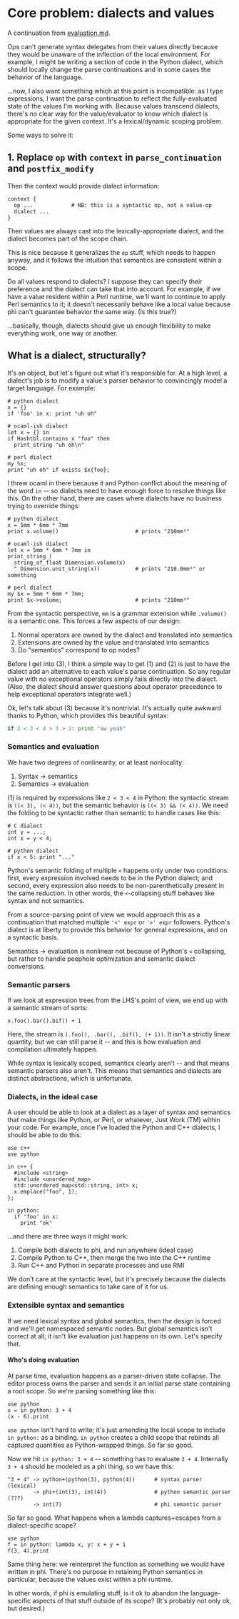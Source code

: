 # Core problem: dialects and values
A continuation from [evaluation.md](evaluation.md).

Ops can't generate syntax delegates from their values directly because they
would be unaware of the inflection of the local environment. For example, I
might be writing a section of code in the Python dialect, which should locally
change the parse continuations and in some cases the behavior of the language.

...now, I also want something which at this point is incompatible: as I type
expressions, I want the parse continuation to reflect the fully-evaluated state
of the values I'm working with. Because values transcend dialects, there's no
clear way for the value/evaluator to know which dialect is appropriate for the
given context. It's a lexical/dynamic scoping problem.

Some ways to solve it:

## 1. Replace `op` with `context` in `parse_continuation` and `postfix_modify`
Then the context would provide dialect information:

```
context {
  op ...            # NB: this is a syntactic op, not a value-op
  dialect ...
}
```

Then values are always cast into the lexically-appropriate dialect, and the
dialect becomes part of the scope chain.

This is nice because it generalizes the `op` stuff, which needs to happen
anyway, and it follows the intuition that semantics are consistent within a
scope.

Do all values respond to dialects? I suppose they can specify their preference
and the dialect can take that into account. For example, if we have a value
resident within a Perl runtime, we'll want to continue to apply Perl semantics
to it; it doesn't necessarily behave like a local value because phi can't
guarantee behavior the same way. (Is this true?)

...basically, though, dialects should give us enough flexibility to make
everything work, one way or another.

## What is a dialect, structurally?
It's an object, but let's figure out what it's responsible for. At a high level,
a dialect's job is to modify a value's parser behavior to convincingly model a
target language. For example:

```
# python dialect
x = {}
if 'foo' in x: print "uh oh"

# ocaml-ish dialect
let x = {} in
if Hashtbl.contains x "foo" then
  print_string "uh oh\n"

# perl dialect
my %x;
print "uh oh" if exists $x{foo};
```

I threw ocaml in there because it and Python conflict about the meaning of the
word `in` -- so dialects need to have enough force to resolve things like this.
On the other hand, there are cases where dialects have no business trying to
override things:

```
# python dialect
x = 5mm * 6mm * 7mm
print x.volume()                        # prints "210mm³"

# ocaml-ish dialect
let x = 5mm * 6mm * 7mm in
print_string (
  string_of_float Dimension.volume(x)
  ^ Dimension.unit_string(x))           # prints "210.0mm³" or something

# perl dialect
my $x = 5mm * 6mm * 7mm;
print $x->volume;                       # prints "210mm³"
```

From the syntactic perspective, `mm` is a grammar extension while `.volume()` is
a semantic one. This forces a few aspects of our design:

1. Normal operators are owned by the dialect and translated into semantics
2. Extensions are owned by the value and translated into semantics
3. Do "semantics" correspond to op nodes?

Before I get into (3), I think a simple way to get (1) and (2) is just to have
the dialect add an alternative to each value's parse continuation. So any
regular value with no exceptional operators simply fails directly into the
dialect. (Also, the dialect should answer questions about operator precedence to
help exceptional operators integrate well.)

Ok, let's talk about (3) because it's nontrivial. It's actually quite awkward
thanks to Python, which provides this beautiful syntax:

```py
if 2 < 3 < 4 > 3 > 2: print "aw yeah"
```

### Semantics and evaluation
We have two degrees of nonlinearity, or at least nonlocality:

1. Syntax -> semantics
2. Semantics -> evaluation

(1) is required by expressions like `2 < 3 < 4` in Python: the syntactic stream
is `((< 3), (< 4))`, but the semantic behavior is `((< 3) && (< 4))`. We need
the folding to be syntactic rather than semantic to handle cases like this:

```
# C dialect
int y = ...;
int x = y < 4;

# python dialect
if x < 5: print "..."
```

Python's semantic folding of multiple `<` happens only under two conditions:
first, every expression involved needs to be in the Python dialect; and second,
every expression also needs to be non-parenthetically present in the same
reduction. In other words, the `<`-collapsing stuff behaves like syntax and not
semantics.

From a source-parsing point of view we would approach this as a continuation
that matched multiple `'<' expr` or `'>' expr` followers. Python's dialect is at
liberty to provide this behavior for general expressions, and on a syntactic
basis.

Semantics -> evaluation is nonlinear not because of Python's `<` collapsing, but
rather to handle peephole optimization and semantic dialect conversions.

### Semantic parsers
If we look at expression trees from the LHS's point of view, we end up with a
semantic stream of sorts:

```
x.foo().bar().bif() + 1
```

Here, the stream is `(.foo(), .bar(), .bif(), (+ 1))`. It isn't a strictly
linear quantity, but we can still parse it -- and this is how evaluation and
compilation ultimately happen.

While syntax is lexically scoped, semantics clearly aren't -- and that means
semantic parsers also aren't. This means that semantics and dialects are
distinct abstractions, which is unfortunate.

### Dialects, in the ideal case
A user should be able to look at a dialect as a layer of syntax and semantics
that make things like Python, or Perl, or whatever, Just Work (TM) within your
code. For example, once I've loaded the Python and C++ dialects, I should be
able to do this:

```
use c++
use python

in c++ {
  #include <string>
  #include <unordered_map>
  std::unordered_map<std::string, int> x;
  x.emplace("foo", 1);
};

in python:
  if 'foo' in x:
    print "ok"
```

...and there are three ways it might work:

1. Compile both dialects to phi, and run anywhere (ideal case)
2. Compile Python to C++, then merge the two into the C++ runtime
3. Run C++ and Python in separate processes and use RMI

We don't care at the syntactic level, but it's precisely because the dialects
are defining enough semantics to take care of it for us.

### Extensible syntax and semantics
If we need lexical syntax and global semantics, then the design is forced and
we'll get namespaced semantic nodes. But global semantics isn't correct at all;
it isn't like evaluation just happens on its own. Let's specify that.

#### Who's doing evaluation
At parse time, evaluation happens as a parser-driven state collapse. The editor
process owns the parser and sends it an initial parse state containing a root
scope. So we're parsing something like this:

```
use python
x = in python: 3 + 4
(x - 6).print
```

`use python` isn't hard to write; it's just amending the local scope to include
`in python:` as a binding. `in python` creates a child scope that rebinds all
captured quantities as Python-wrapped things. So far so good.

Now we hit `in python: 3 + 4` -- something has to evaluate `3 + 4`. Internally
`3 + 4` should be modeled as a phi thing, so we have this:

```
"3 + 4" -> python+(python(3), python(4))      # syntax parser (lexical)
        -> phi+(int(3), int(4))               # python semantic parser (???)
        -> int(7)                             # phi semantic parser
```

So far so good. What happens when a lambda captures+escapes from a
dialect-specific scope?

```
use python
f = in python: lambda x, y: x + y + 1
f(3, 4).print
```

Same thing here: we reinterpret the function as something we would have written
in phi. There's no purpose in retaining Python semantics in particular, because
the values exist within a phi runtime.

In other words, if phi is emulating stuff, is it ok to abandon the
language-specific aspects of that stuff outside of its scope? (It's probably not
only ok, but desired.)
